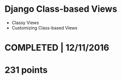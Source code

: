# Django Class-based Views
- Classy Views
- Customizing Class-based Views 

# COMPLETED | 12/11/2016
# 231 points
